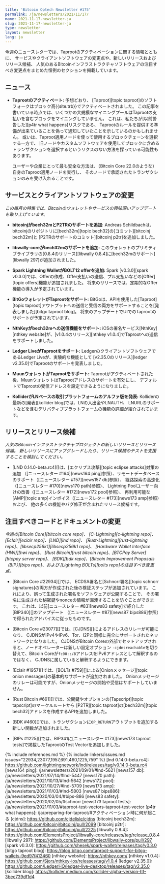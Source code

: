 ```yaml
---
title: 'Bitcoin Optech Newsletter #175'
permalink: /ja/newsletters/2021/11/17/
name: 2021-11-17-newsletter-ja
slug: 2021-11-17-newsletter-ja
type: newsletter
layout: newsletter
lang: ja
---
```

今週のニュースレターでは、Taprootのアクティベーションに関する情報とともに、
サービスやクライアントソフトウェアの変更点や、新しいリリースおよびリリース候補、
人気のあるBitcoinインフラストラクチャソフトウェアの注目すべき変更点をまとめた恒例のセクションを掲載しています。

## ニュース

- **Taprootのアクティベート:** 予想どおり、
  [Taproot][topic taproot]のソフトフォークはブロック高{{site.trb}}でアクティベートされました。
  この記事を書いている時点では、いくつかの大規模なマイニングプールはTaprootの支払いを含むブロックをマイニングしていません。
  これは、私たちが[以前警告した][p4tr what happens]リスクである、
  Taprootのルールを提供する準備が出来ていることを偽って通知していたことを示しているのかもしれません。
  或いは、Taproot適用ノードを使って使用するブロックチェーンを選択する一方で、
  旧ノードやカスタムソフトウェアを使用してブロックに含めるトランザクションを選択するというリクスのない方法を採っている可能性もあります。

    ユーザーや企業にとって最も安全な方法は、（Bitcoin Core 22.0のような）自身のTaproot適用ノードを実行し、
    そのノードで承認されたトランザクションのみを受け入れることです。

## サービスとクライアントソフトウェアの変更

*この毎月の特集では、Bitcoinのウォレットやサービスの興味深いアップデートを取り上げています。*

- **bitcoinjがbech32mとP2TRのサポートを追加:**
  Andreas Schildbachは、bitcoinjのリポジトリに[bech32m][topic bech32]の[コミット][bitcoinj bech32m]と
  [P2TRのサポートのコミット][bitcoinj p2tr]を追加しました。

- **libwally-coreがbech32mのサポートを追加:**
  このウォレットのプリミティブライブラリの[0.8.4のリリース][libwally 0.8.4]に[bech32mのサポート][libwally 297]が追加されました。

- **Spark Lightning WalletがBOLT12 offerを追加:**
  Spark [v0.3.0][spark v0.3.0]では、Offerの作成、Offer支払いの送信、プル支払いなどの[Offer][topic offers]機能が追加されました。
  将来のリリースでは、定期的なOffer機能の導入が予定されています。

- **BitGoウォレットがTaprootをサポート:**
  BitGoは、APIを使用した[Taproot][topic taproot]アウトプットへの送信と受信の両方をサポートすることを[発表しました][bitgo taproot blog]。
  将来のアップデートでUIでのTaprootのサポートが予定されています。

- **NthKeyがbech32mへの送信機能をサポート:**
  iOSの署名サービス[NthKey][nthkey website]が、[v1.0.4のリリース][nthkey v1.0.4]でTaprootへの送信をサポートしました。

- **Ledger LiveがTaprootをサポート:**
  LedgerのクライアントソフトウェアであるLedger Liveが、実験的な機能として
  [v2.35.0のリリース][ledger v2.35.0]でTaprootのサポートを発表しました。

- **MuunウォレットがTaprootをサポート:**
  Taprootがアクティベートされた後、MuunウォレットはTaprootアドレスのサポートを有効にし、
  デフォルトでTaprootの受信アドレスを設定できるようになりました。

- **KolliderがLNベースの取引プラットフォームのアルファ版を発表:**
  Kolliderの最新の[発表][kollider blog]では、LNの入出金やLNAUTH、
  LNURLのサポートなどを含むデリバティブプラットフォームの機能の詳細が紹介されています。

## リリースとリリース候補

*人気のBitcoinインフラストラクチャプロジェクトの新しいリリースとリリース候補。
新しいリリースにアップグレードしたり、リリース候補のテストを支援することを検討してください。*

- [LND 0.14.0-beta.rc4][]は、[エクリプス攻撃][topic eclipse attacks]対策の追加
  （[ニュースレター #164][news164 ping]参照）、リモートデータベースのサポート（[ニュースレター #157][news157 db]参照）、
  経路探索の高速化（[ニュースレター #170][news170 path]参照）、
  Lightning Poolユーザー向けの改善（[ニュースレター #172][news172 pool]参照）、
  再利用可能な[AMP][topic amp]インボイス（[ニュースレター #173][news173 amp]参照）および、
  他の多くの機能やバグ修正が含まれたリリース候補です。

## 注目すべきコードとドキュメントの変更

*今週の[Bitcoin Core][bitcoin core repo]、
[C-Lightning][c-lightning repo]、[Eclair][eclair repo]、[LND][lnd repo]、
[Rust-Lightning][rust-lightning repo]、[libsecp256k1][libsecp256k1 repo]、
[Hardware Wallet Interface (HWI)][hwi repo]、
[Rust Bitcoin][rust bitcoin repo]、[BTCPay Server][btcpay server repo]、
[BDK][bdk repo]、[Bitcoin Improvement Proposals（BIP）][bips repo]、および
[Lightning BOLTs][bolts repo]の注目すべき変更点。*

- [Bitcoin Core #22934][]では、
  ECDSA署名と[Schnorr署名][topic schnorr signatures]の両方が作成された後の検証ステップが追加されています。
  これにより、誤って生成された署名をソフトウェアが公開することで、
  その署名に生成された秘密鍵やnonceの情報が漏洩することを防ぐことができます。
  これは、以前[ニュースレター #83][news83 safety]で紹介した[BIP340][]のアップデート
  （[ニュースレター #87][news87 bips886]参照）で得られたアドバイスに従ったものです。

- [Bitcoin Core #23077][]では、[CJDNS][]によるアドレスのリレーが可能になり、
  CJDNSがIPv4やIPv6、Tor、I2Pと同様に完全にサポートされたネットワークになりました。
  CJDNSがBitcoin Coreの外部でセットアップされると、ノードオペレーターは新しい設定オプション
  `-cjdnsreachable`を切り替えて、Bitcoin Coreが`fc00::/8`アドレスをIPv6アドレスとして解釈するのではなく、
  CJDNSに属していると解釈するようにできます。

- [Eclair #1957][]では、[BOLTs #759][]による[Onionメッセージ][topic onion messages]の基本的なサポートが追加されました。
  Onionメッセージのリレーは可能ですが、Onionメッセージの開始や受信はサポートしていません。

- [Rust Bitcoin #691][]では、公開鍵やオプションの[Tapscript][topic tapscript]のマークルルートから
  [P2TR][topic taproot]の[bech32m][topic bech32]アドレスを作成するAPIを追加しました。

- [BDK #460][]では、トランザクションに`OP_RETURN`アウトプットを追加する新しい関数が追加されました。

- [BIPs #1225][]では、BIP341に[ニュースレター #173][news173 taproot tests]で掲載したTaprootのTest Vectorを追加しました。

{% include references.md %}
{% include linkers/issues.md issues="22934,23077,1957,691,460,1225,759" %}
[lnd 0.14.0-beta.rc4]: https://github.com/lightningnetwork/lnd/releases/tag/v0.14.0-beta.rc4
[news164 ping]: /ja/newsletters/2021/09/01/#lnd-5621
[news157 db]: /ja/newsletters/2021/07/14/#lnd-5447
[news170 path]: /ja/newsletters/2021/10/13/#lnd-5642
[news172 pool]: /ja/newsletters/2021/10/27/#lnd-5709
[news173 amp]: /ja/newsletters/2021/11/03/#lnd-5803
[news87 bips886]: /ja/newsletters/2020/03/04/#bips-886
[news83 safety]: /ja/newsletters/2020/02/05/#schnorr
[news173 taproot tests]: /ja/newsletters/2021/11/03/#taproot-test-vectors-taproot-test-vector
[p4tr what happens]: /ja/preparing-for-taproot/#アクティベーション時に何が起こる
[cjdns]: https://github.com/cjdelisle/cjdns
[bitcoinj bech32m]: https://github.com/bitcoinj/bitcoinj/pull/2099
[bitcoinj p2tr]: https://github.com/bitcoinj/bitcoinj/pull/2225
[libwally 0.8.4]: https://github.com/ElementsProject/libwally-core/releases/tag/release_0.8.4
[libwally 297]: https://github.com/ElementsProject/libwally-core/pull/297
[spark v0.3.0]: https://github.com/shesek/spark-wallet/releases/tag/v0.3.0
[bitgo taproot blog]: https://blog.bitgo.com/taproot-support-for-bitgo-wallets-9ed97f412460
[nthkey website]: https://nthkey.com/
[nthkey v1.0.4]: https://github.com/Sjors/nthkey-ios/releases/tag/v1.0.4
[ledger v2.35.0]: https://github.com/LedgerHQ/ledger-live-desktop/releases/tag/v2.35.0
[kollider blog]: https://kollider.medium.com/kollider-alpha-version-h1-3bec739df1d4
